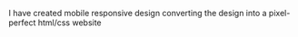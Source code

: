 I have created mobile responsive design converting the design into a pixel-perfect html/css website
